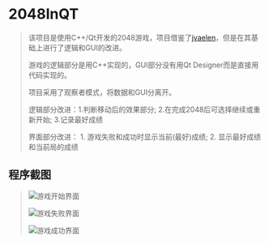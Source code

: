 # 2048InQT
> 该项目是使用C++/Qt开发的2048游戏，项目借鉴了[jvaelen](https://github.com/jvaelen/2048)，但是在其基础上进行了逻辑和GUI的改进。
>
> 游戏的逻辑部分是用C++实现的，GUI部分没有用Qt Designer而是直接用代码实现的。
> 
> 项目采用了观察者模式，将数据和GUI分离开。
>
>逻辑部分改进：1.判断移动后的效果部分;  2.在完成2048后可选择继续或重新开始; 3.记录最好成绩
>
>界面部分改进： 1. 游戏失败和成功时显示当前(最好)成绩; 2. 显示最好成绩和当前局的成绩

## 程序截图
>![游戏开始界面](./screenshot/gamestart,png)
>
>![游戏失败界面](,/screenshot/gameover.png)
>
>![游戏成功界面](,/screenshot/gamewon.png)
